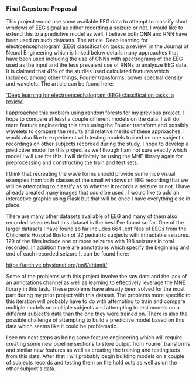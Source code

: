 ### Final Capstone Proposal

This project would use some available EEG data to attempt to classify short windows of EEG signal as either recording a seizure or not. I would like to extend this to a predictive model as well. I believe both CNN and RNN  have been used on such datasets. 
The article 'Deep learning for electroencephalogram (EEG) classification tasks: a review' in the Journal of Neural Engineering which is linked below details many approaches that have been used including the use of CNNs with spectrograms of the EEG used as the input and the less prevalent use of RNNs to analysze EEG data. It is claimed that 41% of the studies used calculated features which included, among other things, Fourier transforms, power spectral density and wavelets. The article can be found here:

['Deep learning for electroencephalogram (EEG) classification tasks: a review'](https://iopscience.iop.org/article/10.1088/1741-2552/ab0ab5/pdf)

 
I approached this problem using random forests for my previous project. I hope to compare at least a couple different models on the data. I will do more feature engineering this time using the Fourier transform and possibly wavelets to compare the results and relative merits of these approaches. I would also like to experiment with testing models trained on one subject's recordings on other subjects recorded during the study. I hope to develop a predictive model for this project as well though I am not sure exactly which model I will use for this. I will definitely be using the MNE library again for preprocessing and constructing the train and test sets. 

I think that recreating the wave forms should provide some nice visual examples from both classes of the small windows of EEG recording that we will be attempting to classify as to whether it records a seizure or not. I have already created many images that could be used . I would like to add an interactive graphic using Flask but that will be once I have everything else in place. 

There are many other datasets available of EEG and many of them also recorded seizures but this dataset is the best I've found so far. One of the larger datasets I have found so far includes 664 .edf files of EEGs from the Children’s Hospital Boston of 22 pediatric subjects with intractable seizures. 129 of the files include one or more seizures with 198 seizures in total recorded. In addition there are annotations which specify the beginning and end of each recorded seizure.It can be found here:

https://archive.physionet.org/pn6/chbmit/

Some of the problems with this project involve the raw data and the lack of an annotations channel as well as learning to effectively leverage the MNE library in this task. These problems have already been solved for the most part during my prior project with this dataset. The problems more specific to this iteration will probably have to do with attempting to train and compare multiple models on multiple subjects and attempting to test models on a different subject's data than the one they were trained on. There is also the possible challenge of attempting to build a predictive model based on this data which seems like it could be problematic. 

I see my next steps as being some feature engineering which will require creating some new pipeline sections to store output from Fourier transforms and similar new features as well as creating the training and testing sets from this data. After that I will probably begin building models on a couple of subjects records and testing them on the hold outs as well as on the other subject's data.